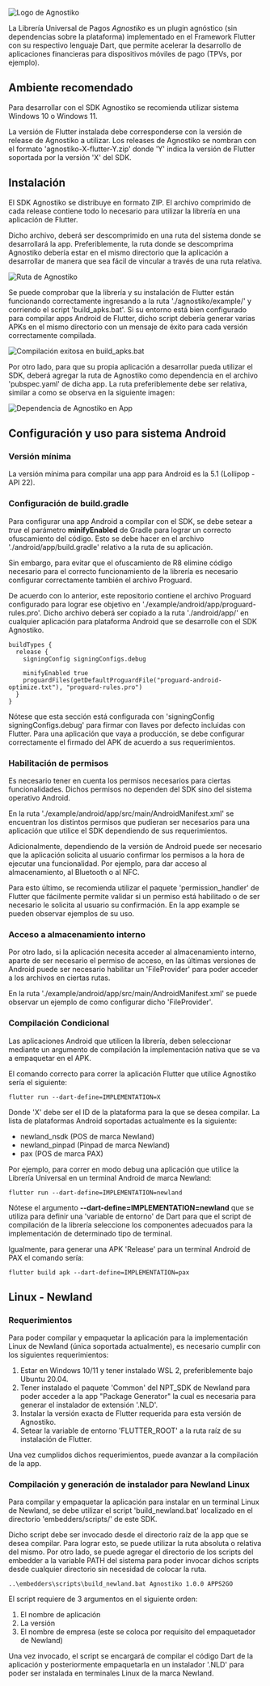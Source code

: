 ![Logo de Agnostiko](img/agnostiko-logo.png)

La Librería Universal de Pagos *Agnostiko* es un plugin agnóstico (sin dependencias sobre la plataforma) implementado en el Framework Flutter con su respectivo lenguaje Dart, que permite acelerar la desarrollo de aplicaciones financieras para dispositivos móviles de pago (TPVs, por ejemplo).

## Ambiente recomendado

Para desarrollar con el SDK Agnostiko se recomienda utilizar sistema Windows 10 o Windows 11.

La versión de Flutter instalada debe corresponderse con la versión de release de Agnostiko a utilizar. Los releases de Agnostiko se nombran con el formato 'agnostiko-X-flutter-Y.zip' donde 'Y' indica la versión de Flutter soportada por la versión 'X' del SDK.

## Instalación

El SDK Agnostiko se distribuye en formato ZIP. El archivo comprimido de cada release contiene todo lo necesario para utilizar la librería en una aplicación de Flutter.

Dicho archivo, deberá ser descomprimido en una ruta del sistema donde se desarrollará la app. Preferiblemente, la ruta donde se descomprima Agnostiko debería estar en el mismo directorio que la aplicación a desarrollar de manera que sea fácil de vincular a través de una ruta relativa.

![Ruta de Agnostiko](img/agnostiko-path.PNG)

Se puede comprobar que la librería y su instalación de Flutter están funcionando correctamente ingresando a la ruta './agnostiko/example/' y corriendo el script 'build_apks.bat'. Si su entorno está bien configurado para compilar apps Android de Flutter, dicho script debería generar varias APKs en el mismo directorio con un mensaje de éxito para cada versión correctamente compilada.

![Compilación exitosa en build_apks.bat](img/build-apk-success.PNG)

Por otro lado, para que su propia aplicación a desarrollar pueda utilizar el SDK, deberá agregar la ruta de Agnostiko como dependencia en el archivo 'pubspec.yaml' de dicha app. La ruta preferiblemente debe ser relativa, similar a como se observa en la siguiente imagen:

![Dependencia de Agnostiko en App](img/dependencies.PNG)

## Configuración y uso para sistema Android

### Versión mínima 

La versión mínima para compilar una app para Android es la 5.1 (Lollipop - API 22).

### Configuración de build.gradle

Para configurar una app Android a compilar con el SDK, se debe setear a *true* el parámetro **minifyEnabled** de Gradle para lograr un correcto ofuscamiento del código. Esto se debe hacer en el archivo './android/app/build.gradle' relativo a la ruta de su aplicación.

Sin embargo, para evitar que el ofuscamiento de R8 elimine código necesario para el correcto funcionamiento de la librería es necesario configurar correctamente también el archivo Proguard.

De acuerdo con lo anterior, este repositorio contiene el archivo Proguard configurado para lograr ese objetivo en './example/android/app/proguard-rules.pro'. Dicho archivo deberá ser copiado a la ruta './android/app/' en cualquier aplicación para plataforma Android que se desarrolle con el SDK Agnostiko.

```
buildTypes {
  release {
    signingConfig signingConfigs.debug

    minifyEnabled true
    proguardFiles(getDefaultProguardFile("proguard-android-optimize.txt"), "proguard-rules.pro")
  }
}
```

Nótese que esta sección está configurada con 'signingConfig signingConfigs.debug' para firmar con llaves por defecto incluidas con Flutter. Para una aplicación que vaya a producción, se debe configurar correctamente el firmado del APK de acuerdo a sus requerimientos.

### Habilitación de permisos

Es necesario tener en cuenta los permisos necesarios para ciertas funcionalidades. Dichos permisos no dependen del SDK sino del sistema operativo Android.

En la ruta './example/android/app/src/main/AndroidManifest.xml' se encuentran los distintos permisos que pudieran ser necesarios para una aplicación que utilice el SDK dependiendo de sus requerimientos.

Adicionalmente, dependiendo de la versión de Android puede ser necesario que la aplicación solicita al usuario confirmar los permisos a la hora de ejecutar una funcionalidad. Por ejemplo, para dar acceso al almacenamiento, al Bluetooth o al NFC.

Para esto último, se recomienda utilizar el paquete 'permission_handler' de Flutter que fácilmente permite validar si un permiso está habilitado o de ser necesario le solicita al usuario su confirmación. En la app example se pueden observar ejemplos de su uso.

### Acceso a almacenamiento interno

Por otro lado, si la aplicación necesita acceder al almacenamiento interno, aparte de ser necesario el permiso de acceso, en las últimas versiones de Android puede ser necesario habilitar un 'FileProvider' para poder acceder a los archivos en ciertas rutas.

En la ruta './example/android/app/src/main/AndroidManifest.xml' se puede observar un ejemplo de como configurar dicho 'FileProvider'.

### Compilación Condicional 

Las aplicaciones Android que utilicen la librería, deben seleccionar mediante un argumento de compilación la implementación nativa que se va a empaquetar en el APK.

El comando correcto para correr la aplicación Flutter que utilice Agnostiko sería el siguiente:

```shell
flutter run --dart-define=IMPLEMENTATION=X
```

Donde 'X' debe ser el ID de la plataforma para la que se desea compilar. La lista de plataformas Android soportadas actualmente es la siguiente:

- newland_nsdk (POS de marca Newland)
- newland_pinpad (Pinpad de marca Newland)
- pax (POS de marca PAX)

Por ejemplo, para correr en modo debug una aplicación que utilice la Librería Universal en un terminal Android de marca Newland:

```shell
flutter run --dart-define=IMPLEMENTATION=newland
```

Nótese el argumento **--dart-define=IMPLEMENTATION=newland** que se utiliza para definir una 'variable de entorno' de Dart para que el script de compilación de la librería seleccione los componentes adecuados para la implementación de determinado tipo de terminal.

Igualmente, para generar una APK 'Release' para un terminal Android de PAX el comando sería:

```shell
flutter build apk --dart-define=IMPLEMENTATION=pax
```

## Linux - Newland

### Requerimientos

Para poder compilar y empaquetar la aplicación para la implementación Linux de Newland (única soportada actualmente), es necesario cumplir con los siguientes requerimientos:

1. Estar en Windows 10/11 y tener instalado WSL 2, preferiblemente bajo Ubuntu 20.04.
2. Tener instalado el paquete 'Common' del NPT_SDK de Newland para poder acceder a la app "Package Generator" la cual es necesaria para generar el instalador de extensión '.NLD'.
3. Instalar la versión exacta de Flutter requerida para esta versión de Agnostiko.
4. Setear la variable de entorno 'FLUTTER_ROOT' a la ruta raíz de su instalación de Flutter.

Una vez cumplidos dichos requerimientos, puede avanzar a la compilación de la app.

### Compilación y generación de instalador para Newland Linux

Para compilar y empaquetar la aplicación para instalar en un terminal Linux de Newland, se debe utilizar el script 'build_newland.bat' localizado en el directorio 'embedders/scripts/' de este SDK.

Dicho script debe ser invocado desde el directorio raíz de la app que se desea compilar. Para lograr esto, se puede utilizar la ruta absoluta o relativa del mismo. Por otro lado, se puede agregar el directorio de los scripts del embedder a la variable PATH del sistema para poder invocar dichos scripts desde cualquier directorio sin necesidad de colocar la ruta.

```shell
..\embedders\scripts\build_newland.bat Agnostiko 1.0.0 APPS2GO
```

El script requiere de 3 argumentos en el siguiente orden:

1. El nombre de aplicación
2. La versión
3. El nombre de empresa (este se coloca por requisito del empaquetador de Newland)

Una vez invocado, el script se encargará de compilar el código Dart de la aplicación y posteriormente empaquetarla en un instalador '.NLD' para poder ser instalada en terminales Linux de la marca Newland.

